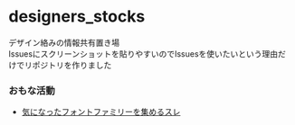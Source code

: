 designers_stocks
================

デザイン絡みの情報共有置き場  
Issuesにスクリーンショットを貼りやすいのでIssuesを使いたいという理由だけでリポジトリを作りました  

### おもな活動

* [気になったフォントファミリーを集めるスレ](https://github.com/prog4designer/designers_stocks/issues/1)

